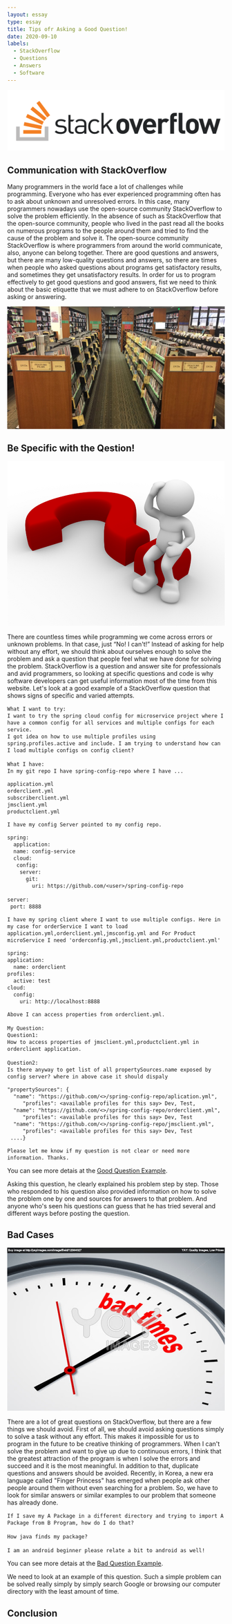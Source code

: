 ```yaml
---
layout: essay
type: essay
title: Tips ofr Asking a Good Question!
date: 2020-09-10
labels:
  - StackOverflow
  - Questions
  - Answers
  - Software
---
```


<img class="ui centered large image" src="../images/Stackoverflow.png">

## Communication with StackOverflow

Many programmers in the world face a lot of challenges while programming. Everyone who has ever experienced programming often has to ask about unknown and unresolved errors. In this case, many programmers nowadays use the open-source community StackOverflow to solve the problem efficiently. In the absence of such as StackOverflow that the open-source community, people who lived in the past read all the books on numerous programs to the people around them and tried to find the cause of the problem and solve it. The open-source community StackOverflow is where programmers from around the world communicate, also, anyone can belong together. There are good questions and answers, but there are many low-quality questions and answers, so there are times when people who asked questions about programs get satisfactory results, and sometimes they get unsatisfactory results. In order for us to program effectively to get good questions and good answers, fist we need to think about the basic etiquette that we must adhere to on StackOverflow before asking or answering.

<img class="ui centered large image" src="../images/library.jpg">

## Be Specific with the Qestion!

<img class="ui centered large image" src="../images/goodquestion.jpg">

There are countless times while programming we come across errors or unknown problems. In that case, just “No! I can't!” Instead of asking for help without any effort, we should think about ourselves enough to solve the problem and ask a question that people feel what we have done for solving the problem. StackOverflow is a question and answer site for professionals and avid programmers, so looking at specific questions and code is why software developers can get useful information most of the time from this website. Let's look at a good example of a StackOverflow question that shows signs of specific and varied attempts.


```
What I want to try:
I want to try the spring cloud config for microservice project where I have a common config for all services and multiple configs for each service.
I got idea on how to use multiple profiles using spring.profiles.active and include. I am trying to understand how can I load multiple configs on config client?

What I have:
In my git repo I have spring-config-repo where I have ...
```
```
application.yml
orderclient.yml
subscriberclient.yml
jmsclient.yml
productclient.yml
```
```
I have my config Server pointed to my config repo.
```
```
spring:
  application:
  name: config-service
  cloud:
   config:
    server:
      git:
        uri: https://github.com/<user>/spring-config-repo

server:
 port: 8888
```
```    
I have my spring client where I want to use multiple configs. Here in my case for orderService I want to load application.yml,orderclient.yml,jmsconfig.yml and For Product microService I need 'orderconfig.yml,jmsclient.yml,productclient.yml'
```
```
spring:
application:
  name: orderclient
profiles:
  active: test
cloud:
  config:
    uri: http://localhost:8888
```
```
Above I can access properties from orderclient.yml.

My Question:
Question1:
How to access properties of jmsclient.yml,productclient.yml in orderclient application.

Question2:
Is there anyway to get list of all propertySources.name exposed by config server? where in above case it should dispaly
```
```
"propertySources": {
  "name": "https://github.com/<>/spring-config-repo/aplication.yml",
     "profiles": <available profiles for this say> Dev, Test,
  "name": "https://github.com/<>/spring-config-repo/orderclient.yml",
     "profiles": <available profiles for this say> Dev, Test
  "name": "https://github.com/<>/spring-config-repo/jmsclient.yml",
     "profiles": <available profiles for this say> Dev, Test
 ....}
```
```
Please let me know if my question is not clear or need more information. Thanks.

```
You can see more detais at the [Good Question Example](https://stackoverflow.com/questions/39215533/spring-cloud-config-how-to-use-multiple-configs).

Asking this question, he clearly explained his problem step by step. Those who responded to his question also provided information on how to solve the problem one by one and sources for answers to that problem. And anyone who's seen his questions can guess that he has tried several and different ways before posting the question.


## Bad Cases

<img class="ui centered large image" src="../images/badtime.jpg">

There are a lot of great questions on StackOverflow, but there are a few things we should avoid. First of all, we should avoid asking questions simply to solve a task without any effort. This makes it impossible for us to program in the future to be creative thinking of programmers. When I can't solve the problem and want to give up due to continuous errors, I think that the greatest attraction of the program is when I solve the errors and succeed and it is the most meaningful. In addition to that, duplicate questions and answers should be avoided. Recently, in Korea, a new era language called "Finger Princess" has emerged when people ask other people around them without even searching for a problem. So, we have to look for similar answers or similar examples to our problem that someone has already done.

```
If I save my A Package in a different directory and trying to import A Package from B Program, how do I do that?

How java finds my package?

I am an android beginner please relate a bit to android as well!
```
You can see more detais at the [Bad Question Example](https://stackoverflow.com/questions/63840848/how-import-keyword-find-other-packages).

We need to look at an example of this question. Such a simple problem can be solved really simply by simply search Google or browsing our computer directory with the least amount of time.

## Conclusion
